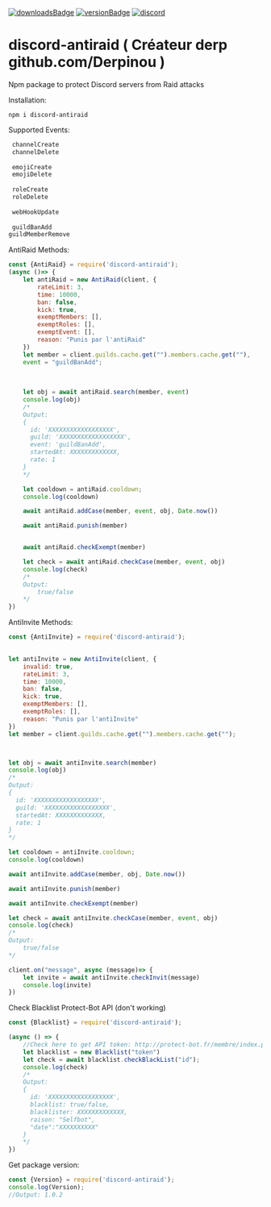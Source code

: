 [![downloadsBadge](https://img.shields.io/npm/dt/discord-antiraid?style=for-the-badge)](https://npmjs.com/discord-antiraid)
[![versionBadge](https://img.shields.io/npm/v/discord-antiraid?style=for-the-badge)](https://npmjs.com/discord-antiraid)
[![discord](https://discord.com/api/guilds/559414466664464384/widget.png)](https://discord.gg/yAYZumWDA4)
# discord-antiraid ( Créateur derp github.com/Derpinou )

Npm package to protect Discord servers from Raid attacks

Installation:
```
npm i discord-antiraid
```
Supported Events:
```js
 channelCreate
 channelDelete
 
 emojiCreate
 emojiDelete
 
 roleCreate
 roleDelete
 
 webHookUpdate
 
 guildBanAdd
guildMemberRemove
```

AntiRaid Methods:
```js
const {AntiRaid} = require('discord-antiraid');
(async ()=> {
    let antiRaid = new AntiRaid(client, {
        rateLimit: 3,
        time: 10000, 
        ban: false,
        kick: true,
        exemptMembers: [],
        exemptRoles: [],
        exemptEvent: [],
        reason: "Punis par l'antiRaid"
    })
    let member = client.guilds.cache.get("").members.cache.get(""),
    event = "guildBanAdd";
    
    
    
    let obj = await antiRaid.search(member, event)
    console.log(obj)
    /*
    Output:
    {
      id: 'XXXXXXXXXXXXXXXXXX',
      guild: 'XXXXXXXXXXXXXXXXXX',
      event: 'guildBanAdd',
      startedAt: XXXXXXXXXXXXX,
      rate: 1
    }
    */

    let cooldown = antiRaid.cooldown;
    console.log(cooldown)

    await antiRaid.addCase(member, event, obj, Date.now())

    await antiRaid.punish(member)


    await antiRaid.checkExempt(member)

    let check = await antiRaid.checkCase(member, event, obj)
    console.log(check)
    /*
    Output:
        true/false
    */
})
```
AntiInvite Methods:
```js
const {AntiInvite} = require('discord-antiraid');

 
let antiInvite = new AntiInvite(client, {
    invalid: true,                                             
    rateLimit: 3,                                            
    time: 10000,                                             
    ban: false,                                             
    kick: true,                                       
    exemptMembers: [],
    exemptRoles: [],
    reason: "Punis par l'antiInvite"
})
let member = client.guilds.cache.get("").members.cache.get("");



let obj = await antiInvite.search(member)
console.log(obj)
/*
Output:
{
  id: 'XXXXXXXXXXXXXXXXXX',
  guild: 'XXXXXXXXXXXXXXXXXX',
  startedAt: XXXXXXXXXXXXX,
  rate: 1
}
*/

let cooldown = antiInvite.cooldown;
console.log(cooldown)

await antiInvite.addCase(member, obj, Date.now())

await antiInvite.punish(member)

await antiInvite.checkExempt(member)

let check = await antiInvite.checkCase(member, event, obj)
console.log(check)
/*
Output:
    true/false
*/

client.on("message", async (message)=> {
    let invite = await antiInvite.checkInvit(message)
    console.log(invite)
})
```
Check Blacklist Protect-Bot API (don't working)
```js
const {Blacklist} = require('discord-antiraid');

(async () => {
    //Check here to get API token: http://protect-bot.fr/membre/index.php?p=api
    let blacklist = new Blacklist("token")
    let check = await blacklist.checkBlackList("id");
    console.log(check)
    /*
    Output:
    {
      id: 'XXXXXXXXXXXXXXXXXX',
      blacklist: true/false,
      blacklister: XXXXXXXXXXXXX,
      raison: "Selfbot",
      "date":"XXXXXXXXXX"
    }
    */
})
```
Get package version:
```js
const {Version} = require('discord-antiraid');
console.log(Version);
//Output: 1.0.2
```
